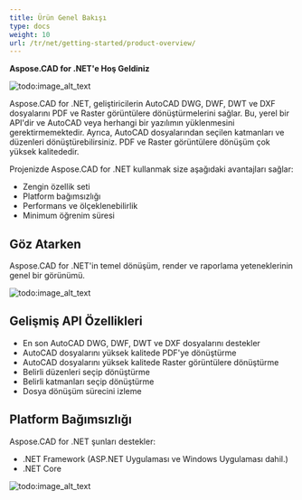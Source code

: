 ```yaml
---
title: Ürün Genel Bakışı
type: docs
weight: 10
url: /tr/net/getting-started/product-overview/
---
```


**Aspose.CAD for .NET'e Hoş Geldiniz**

![todo:image_alt_text](/_assets/home_1.png)

Aspose.CAD for .NET, geliştiricilerin AutoCAD DWG, DWF, DWT ve DXF dosyalarını PDF ve Raster görüntülere dönüştürmelerini sağlar. Bu, yerel bir API'dir ve AutoCAD veya herhangi bir yazılımın yüklenmesini gerektirmemektedir. Ayrıca, AutoCAD dosyalarından seçilen katmanları ve düzenleri dönüştürebilirsiniz. PDF ve Raster görüntülere dönüşüm çok yüksek kalitededir.

Projenizde Aspose.CAD for .NET kullanmak size aşağıdaki avantajları sağlar:

- Zengin özellik seti
- Platform bağımsızlığı
- Performans ve ölçeklenebilirlik
- Minimum öğrenim süresi

## **Göz Atarken**
Aspose.CAD for .NET'in temel dönüşüm, render ve raporlama yeteneklerinin genel bir görünümü.

![todo:image_alt_text](/_assets/net/product-overview_2.png)
## **Gelişmiş API Özellikleri**
- En son AutoCAD DWG, DWF, DWT ve DXF dosyalarını destekler
- AutoCAD dosyalarını yüksek kalitede PDF'ye dönüştürme
- AutoCAD dosyalarını yüksek kalitede Raster görüntülere dönüştürme
- Belirli düzenleri seçip dönüştürme
- Belirli katmanları seçip dönüştürme
- Dosya dönüşüm sürecini izleme
## **Platform Bağımsızlığı**
Aspose.CAD for .NET şunları destekler:

- .NET Framework (ASP.NET Uygulaması ve Windows Uygulaması dahil.)
- .NET Core

![todo:image_alt_text](/_assets/net/product-overview_3.png)
